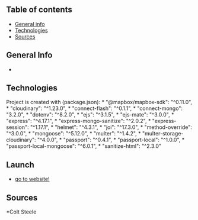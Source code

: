 ## Table of contents
* [General info](#general-info)
* [Technologies](#technologies)
* [Sources](#sources)

## General Info
*

## Technologies
Project is created with (package.json):
    * "@mapbox/mapbox-sdk": "^0.11.0",
    * "cloudinary": "^1.23.0",
    * "connect-flash": "^0.1.1",
    * "connect-mongo": "3.2.0",
    * "dotenv": "^8.2.0",
    * "ejs": "^3.1.5",
    * "ejs-mate": "^3.0.0",
    * "express": "^4.17.1",
    * "express-mongo-sanitize": "^2.0.2",
    * "express-session": "^1.17.1",
    * "helmet": "^4.3.1",
    * "joi": "^17.3.0",
    * "method-override": "^3.0.0",
    * "mongoose": "^5.12.0",
    * "multer": "^1.4.2",
    * "multer-storage-cloudinary": "^4.0.0",
    * "passport": "^0.4.1",
    * "passport-local": "^1.0.0",
    * "passport-local-mongoose": "^6.0.1",
    * "sanitize-html": "^2.3.0" 

## Launch
* [go to website!](https://polar-bastion-38087.herokuapp.com/)

## Sources
*Colt Steele
